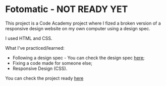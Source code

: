 # Fotomatic - NOT READY YET

This project is a Code Academy project where I fized a broken version of a responsive design website on my own computer using a design spec.

I used HTML and CSS.

What I've practiced/learned:
- Following a design spec - You can check the design spec [here](https://content.codecademy.com/courses/freelance-1/capstone-1/specs/fotomatic_spec_landing_v2.png?_gl=1*hlrpm3*_ga*NTEzNzQzNDM5OS4xNjY4MTYyMTI4*_ga_3LRZM6TM9L*MTY3MTA5NTAxMy42MC4xLjE2NzEwOTU2NjEuMC4wLjA.);
- Fixing a code made for someone else;
- Responsive Design (CSS).



You can check the project ready [here]()
